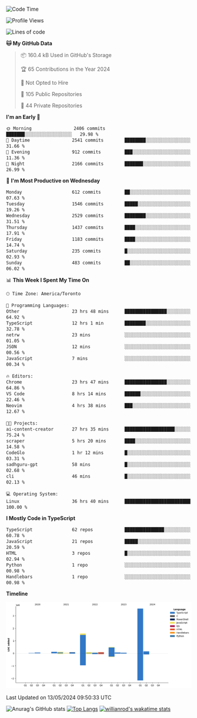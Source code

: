 <!--START_SECTION:waka-->
![Code Time](http://img.shields.io/badge/Code%20Time-1%2C549%20hrs%2021%20mins-blue)

![Profile Views](http://img.shields.io/badge/Profile%20Views-0-blue)

![Lines of code](https://img.shields.io/badge/From%20Hello%20World%20I%27ve%20Written-6.5%20million%20lines%20of%20code-blue)

**🐱 My GitHub Data** 

> 📦 160.4 kB Used in GitHub's Storage 
 > 
> 🏆 65 Contributions in the Year 2024
 > 
> 🚫 Not Opted to Hire
 > 
> 📜 105 Public Repositories 
 > 
> 🔑 44 Private Repositories 
 > 
**I'm an Early 🐤** 

```text
🌞 Morning                2406 commits        ███████░░░░░░░░░░░░░░░░░░   29.98 % 
🌆 Daytime                2541 commits        ████████░░░░░░░░░░░░░░░░░   31.66 % 
🌃 Evening                912 commits         ███░░░░░░░░░░░░░░░░░░░░░░   11.36 % 
🌙 Night                  2166 commits        ███████░░░░░░░░░░░░░░░░░░   26.99 % 
```
📅 **I'm Most Productive on Wednesday** 

```text
Monday                   612 commits         ██░░░░░░░░░░░░░░░░░░░░░░░   07.63 % 
Tuesday                  1546 commits        █████░░░░░░░░░░░░░░░░░░░░   19.26 % 
Wednesday                2529 commits        ████████░░░░░░░░░░░░░░░░░   31.51 % 
Thursday                 1437 commits        ████░░░░░░░░░░░░░░░░░░░░░   17.91 % 
Friday                   1183 commits        ████░░░░░░░░░░░░░░░░░░░░░   14.74 % 
Saturday                 235 commits         █░░░░░░░░░░░░░░░░░░░░░░░░   02.93 % 
Sunday                   483 commits         ██░░░░░░░░░░░░░░░░░░░░░░░   06.02 % 
```


📊 **This Week I Spent My Time On** 

```text
🕑︎ Time Zone: America/Toronto

💬 Programming Languages: 
Other                    23 hrs 48 mins      ████████████████░░░░░░░░░   64.92 % 
TypeScript               12 hrs 1 min        ████████░░░░░░░░░░░░░░░░░   32.78 % 
netrw                    23 mins             ░░░░░░░░░░░░░░░░░░░░░░░░░   01.05 % 
JSON                     12 mins             ░░░░░░░░░░░░░░░░░░░░░░░░░   00.56 % 
JavaScript               7 mins              ░░░░░░░░░░░░░░░░░░░░░░░░░   00.34 % 

🔥 Editors: 
Chrome                   23 hrs 47 mins      ████████████████░░░░░░░░░   64.86 % 
VS Code                  8 hrs 14 mins       ██████░░░░░░░░░░░░░░░░░░░   22.46 % 
Neovim                   4 hrs 38 mins       ███░░░░░░░░░░░░░░░░░░░░░░   12.67 % 

🐱‍💻 Projects: 
ai-content-creator       27 hrs 35 mins      ███████████████████░░░░░░   75.24 % 
scraper                  5 hrs 20 mins       ████░░░░░░░░░░░░░░░░░░░░░   14.58 % 
CodeGlo                  1 hr 12 mins        █░░░░░░░░░░░░░░░░░░░░░░░░   03.31 % 
sadhguru-gpt             58 mins             █░░░░░░░░░░░░░░░░░░░░░░░░   02.68 % 
cli                      46 mins             █░░░░░░░░░░░░░░░░░░░░░░░░   02.13 % 

💻 Operating System: 
Linux                    36 hrs 40 mins      █████████████████████████   100.00 % 
```

**I Mostly Code in TypeScript** 

```text
TypeScript               62 repos            ███████████████░░░░░░░░░░   60.78 % 
JavaScript               21 repos            █████░░░░░░░░░░░░░░░░░░░░   20.59 % 
HTML                     3 repos             █░░░░░░░░░░░░░░░░░░░░░░░░   02.94 % 
Python                   1 repo              ░░░░░░░░░░░░░░░░░░░░░░░░░   00.98 % 
Handlebars               1 repo              ░░░░░░░░░░░░░░░░░░░░░░░░░   00.98 % 
```



**Timeline**

![Lines of Code chart](https://raw.githubusercontent.com/wise-introvert/wise-introvert/master/assets/bar_graph.png)


 Last Updated on 13/05/2024 09:50:33 UTC
<!--END_SECTION:waka-->

![Anurag's GitHub stats](https://github-readme-stats.vercel.app/api?username=wise-introvert&count_private=true&show_icons=true)
[![Top Langs](https://github-readme-stats.vercel.app/api/top-langs/?username=wise-introvert&langs_count=10)](https://github.com/anuraghazra/github-readme-stats)
[![willianrod's wakatime stats](https://github-readme-stats.vercel.app/api/wakatime?username=wiseintrovert)](https://github.com/anuraghazra/github-readme-stats)
